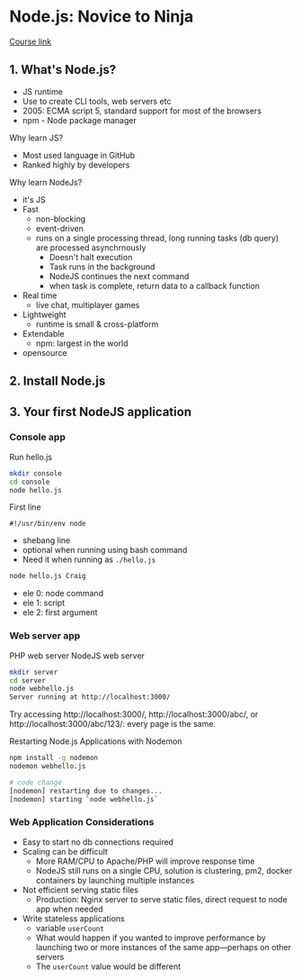 # Node.js: Novice to Ninja
[Course link](https://learning.oreilly.com/library/view/node-js-novice-to/9781098141004/Text/ultimatenode1-frontmatter.html)

## 1. What's Node.js?
* JS runtime
* Use to create CLI tools, web servers etc
* 2005: ECMA script 5, standard support for most of the browsers
* npm - Node package manager

Why learn JS?
* Most used language in GitHub
* Ranked highly by developers

Why learn NodeJs?
* it's JS
* Fast
  * non-blocking
  * event-driven
  * runs on a single processing thread, long running tasks (db query) are processed asynchrnously
    * Doesn't halt execution
    * Task runs in the background
    * NodeJS continues the next command
    * when task is complete, return data to a callback function
* Real time
  * live chat, multiplayer games
* Lightweight
  * runtime is small & cross-platform
* Extendable
  * npm: largest in the world
* opensource

## 2. Install Node.js

## 3. Your first NodeJS application
### Console app

Run hello.js
```bash
mkdir console
cd console
node hello.js
```

First line

`#!/usr/bin/env node`
* shebang line
* optional when running using bash command
* Need it when running as `./hello.js`

```bash
node hello.js Craig
```
* ele 0: node command
* ele 1: script
* ele 2: first argument

### Web server app
PHP web server
NodeJS web server

```bash
mkdir server
cd server
node webhello.js
Server running at http://localhost:3000/
```

Try accessing http://localhost:3000/, http://localhost:3000/abc/, or http://localhost:3000/abc/123/: 
every page is the same.

Restarting Node.js Applications with Nodemon
```bash
npm install -g nodemon
nodemon webhello.js

# code change
[nodemon] restarting due to changes...
[nodemon] starting `node webhello.js`
```

### Web Application Considerations
* Easy to start no db connections required
* Scaling can be difficult
  * More RAM/CPU to Apache/PHP will improve response time
  * NodeJS still runs on a single CPU, solution is clustering, pm2, docker containers by launching multiple instances
* Not efficient serving static files
  * Production: Nginx server to serve static files, direct request to node app when needed
* Write stateless applications
  * variable `userCount`
  * What would happen if you wanted to improve performance by launching two or more instances of the same app—perhaps on other servers
  * The `userCount` value would be different

